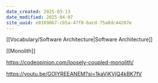 ```yaml
---
date_created: 2025-03-13
date_modified: 2025-04-07
site_uuid: e8169067-cb5a-47f8-bacd-75a8dc44207e
---
```


[[Vocabulary/Software Architecture|Software Architecture]]

[[Monolith]]

https://codeopinion.com/loosely-coupled-monolith/

https://youtu.be/GOIYREEANEM?si=1kaVjKVjQ4kBK7fV